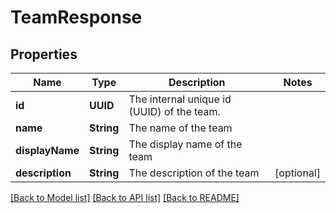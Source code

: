 # TeamResponse

## Properties
Name | Type | Description | Notes
------------ | ------------- | ------------- | -------------
**id** | **UUID** | The internal unique id (UUID) of the team. | 
**name** | **String** | The name of the team | 
**displayName** | **String** | The display name of the team | 
**description** | **String** | The description of the team | [optional] 

[[Back to Model list]](../README.md#documentation-for-models) [[Back to API list]](../README.md#documentation-for-api-endpoints) [[Back to README]](../README.md)


